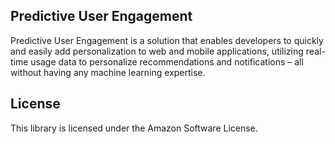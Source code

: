 ## Predictive User Engagement

Predictive User Engagement is a solution that enables developers to quickly and easily add personalization to web and mobile applications, utilizing real-time usage data to personalize recommendations and notifications – all without having any machine learning expertise.

## License

This library is licensed under the Amazon Software License.
